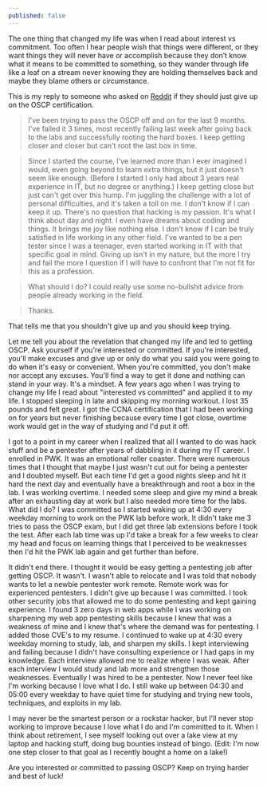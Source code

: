 ```yaml
---
published: false
---
```

The one thing that changed my life was when I read about interest vs commitment. Too often I hear people wish that things were different, or they want things they will never have or accomplish because they don&#8217;t know what it means to be committed to something, so they wander through life like a leaf on a stream never knowing they are holding themselves back and maybe they blame others or circumstance.

This is my reply to someone who asked on [Reddit](https://www.reddit.com/r/AskNetsec/comments/6n7b70/what_to_do_when_you_feel_like_giving_up_am_i_just/?ref_source=embed&ref=share) if they should just give up on the OSCP certification.

> I've been trying to pass the OSCP off and on for the last 9 months. I've failed it 3 times, most recently failing last week after going back to the labs and successfully rooting the hard boxes. I keep getting closer and closer but can't root the last box in time.
  
> Since I started the course, I've learned more than I ever imagined I would, even going beyond to learn extra things, but it just doesn't seem like enough. (Before I started I only had about 3 years real experience in IT, but no degree or anything.) I keep getting close but just can't get over this hump. I'm juggling the challenge with a lot of personal difficulties, and it's taken a toll on me. I don't know if I can keep it up. There's no question that hacking is my passion. It's what I think about day and night. I even have dreams about coding and things. It brings me joy like nothing else. I don't know if I can be truly satisfied in life working in any other field. I've wanted to be a pen tester since I was a teenager, even started working in IT with that specific goal in mind. Giving up isn't in my nature, but the more I try and fail the more I question if I will have to confront that I'm not fit for this as a profession.
  
> What should I do? I could really use some no-bullshit advice from people already working in the field.
  
> Thanks.


That tells me that you shouldn't give up and you should keep trying.

Let me tell you about the revelation that changed my life and led to getting OSCP. Ask yourself if you're interested or committed. If you're interested, you'll make excuses and give up or only do what you said you were going to do when it's easy or convenient. When you're committed, you don't make nor accept any excuses. You'll find a way to get it done and nothing can stand in your way. It's a mindset. A few years ago when I was trying to change my life I read about "interested vs committed" and applied it to my life. I stopped sleeping in late and skipping my morning workout. I lost 35 pounds and felt great. I got the CCNA certification that I had been working on for years but never finishing because every time I got close, overtime work would get in the way of studying and I'd put it off.

I got to a point in my career when I realized that all I wanted to do was hack stuff and be a pentester after years of dabbling in it during my IT career. I enrolled in PWK. It was an emotional roller coaster. There were numerous times that I thought that maybe I just wasn't cut out for being a pentester and I doubted myself. But each time I'd get a good nights sleep and hit it hard the next day and eventually have a breakthrough and root a box in the lab. I was working overtime. I needed some sleep and give my mind a break after an exhausting day at work but I also needed more time for the labs. What did I do? I was committed so I started waking up at 4:30 every weekday morning to work on the PWK lab before work. It didn't take me 3 tries to pass the OSCP exam, but I did get three lab extensions before I took the test. After each lab time was up I'd take a break for a few weeks to clear my head and focus on learning things that I perceived to be weaknesses then I'd hit the PWK lab again and get further than before.

It didn't end there. I thought it would be easy getting a pentesting job after getting OSCP. It wasn't. I wasn't able to relocate and I was told that nobody wants to let a newbie pentester work remote. Remote work was for experienced pentesters. I didn't give up because I was committed. I took other security jobs that allowed me to do some pentesting and kept gaining experience. I found 3 zero days in web apps while I was working on sharpening my web app pentesting skills because I knew that was a weakness of mine and I knew that's where the demand was for pentesting. I added those CVE's to my resume. I continued to wake up at 4:30 every weekday morning to study, lab, and sharpen my skills. I kept interviewing and failing because I didn't have consulting experience or I had gaps in my knowledge. Each interview allowed me to realize where I was weak. After each interview I would study and lab more and strengthen those weaknesses. Eventually I was hired to be a pentester. Now I never feel like I'm working because I love what I do. I still wake up between 04:30 and 05:00 every weekday to have quiet time for studying and trying new tools, techniques, and exploits in my lab. 

I may never be the smartest person or a rockstar hacker, but I'll never stop working to improve because I love what I do and I'm committed to it. When I think about retirement, I see myself looking out over a lake view at my laptop and hacking stuff, doing bug bounties instead of bingo. (Edit: I'm now one step closer to that goal as I recently bought a home on a lake!)

Are you interested or committed to passing OSCP? Keep on trying harder and best of luck!